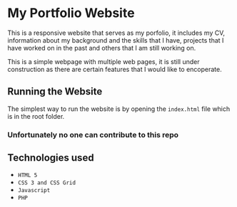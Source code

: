 # My Portfolio Website

This is a responsive website that serves as my porfolio, it includes my CV, information about my background and the skills that I have, projects that I have worked on in the past and others that I am still working on.

This is a simple webpage with multiple web pages, it is still under construction as there are certain features that I would like to encoperate.

## Running the Website
The simplest way to run the website is by opening the `index.html` file which is in the root folder.

### Unfortunately no one can contribute to this repo

## Technologies used 

- ```HTML 5```
- ```CSS 3 and CSS Grid```
- ```Javascript```
- ```PHP```